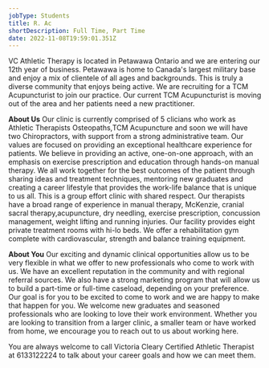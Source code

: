 ```yaml
---
jobType: Students
title: R. Ac
shortDescription: Full Time, Part Time
date: 2022-11-08T19:59:01.351Z
---
```

VC Athletic Therapy is located in Petawawa Ontario and we are entering our 12th year of business. Petawawa is home to Canada's largest military base and enjoy a mix of clientele of all ages and backgrounds. This is truly a diverse community that enjoys being active.
We are recruiting for a TCM Acupuncturist to join our practice. Our current TCM Acupuncturist is moving out of the area and her patients need a new practitioner.


**About Us**
Our clinic is currently comprised of 5 clicians who work as Athletic Therapists Osteopaths,TCM Acupuncture and soon we will have two Chiropractors, with support from a strong administrative team. Our values are focused on providing an exceptional healthcare experience for patients. We believe in providing an active, one-on-one approach, with an emphasis on exercise prescription and education through hands-on manual therapy.
We all work together for the best outcomes of the patient through sharing ideas and treatment techniques, mentoring new graduates and creating a career lifestyle that provides the work-life balance that is unique to us all. This is a group effort clinic with shared respect. Our therapists have a broad range of experience in manual therapy, McKenzie, cranial sacral therapy,acupuncture, dry needling, exercise prescription, concussion management, weight lifting and running injuries.
Our facility provides eight private treatment rooms with hi-lo beds. We offer a  rehabilitation gym complete with cardiovascular, strength and balance training equipment.


**About You**
Our exciting and dynamic clinical opportunities allow us to be very flexible in what we offer to new professionals who come to work with us. We have an excellent reputation in the community and with regional referral sources. We also have a strong marketing program that will allow us to build a part-time or full-time caseload, depending on your preference. Our goal is for you to be excited to come to work and we are happy to make that happen for you. We welcome new graduates and seasoned professionals who are looking to love their work environment. Whether you are looking to transition from a larger clinic, a smaller team or have worked from home, we encourage you to reach out to us about working here.

You are always welcome to call Victoria Cleary Certified Athletic Therapist at 6133122224  to talk about your career goals and how we can meet them.